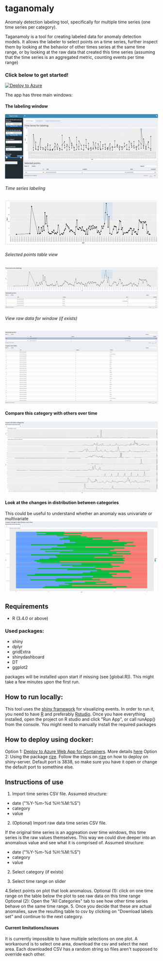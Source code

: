 # taganomaly
Anomaly detection labeling tool, specifically for multiple time series (one time series per category).

Taganamoly is a tool for creating labeled data for anomaly detection models. It allows the labeler to select points on a time series, further inspect them by looking at the behavior of other times series at the same time range, or by looking at the raw data that created this time series (assuming that the time series is an aggregated metric, counting events per time range)

### Click below to get started!
[![Deploy to Azure](http://azuredeploy.net/deploybutton.png)](https://azuredeploy.net/)


The app has three main windows:
#### The labeling window
![UI](https://github.com/omri374/taganomaly/raw/master/assets/ui.png)
###### Time series labeling
![Time series](https://github.com/omri374/taganomaly/raw/master/assets/ts.png)

###### Selected points table view
![Selected points](https://github.com/omri374/taganomaly/raw/master/assets/selected.png)

###### View raw data for window (if exists)
![Detailed data](https://github.com/omri374/taganomaly/raw/master/assets/detailed.png)


#### Compare this category with others over time
![Compare](https://github.com/omri374/taganomaly/raw/master/assets/compare.png)


#### Look at the changes in distribution between categories
This could be useful to understand whether an anomaly was univariate or multivariate
![Distribution comparison](https://github.com/omri374/taganomaly/raw/master/assets/dist.png)



## Requirements
- R (3.4.0 or above)
### Used packages: 
- shiny
- dplyr
- gridExtra
- shinydashboard
- DT
- ggplot2


packages will be installed upon start if missing (see [global.R]). This might take a few minutes upon the first run.

## How to run locally:
This tool uses the [shiny framework](https://shiny.rstudio.com/) for visualizing events.
In order to run it, you need to have [R](https://mran.microsoft.com/download) and preferably [Rstudio](https://www.rstudio.com/products/rstudio/download/).
Once you have everything installed, open the project on R studio and click "Run App", or call runApp() from the console. You might need to manually install the required packages

## How to deploy using docker:
Option 1: [Deploy to Azure Web App for Containers](https://azuredeploy.net/). More details [here](https://azure.microsoft.com/en-us/services/app-service/containers/)
Option 2: Using the package [rize](https://github.com/cole-brokamp/rize). Follow the steps on [rize](https://github.com/cole-brokamp/rize) on how to deploy on shiny-server. Default port is 3838, so make sure you have it open or change the default port to somethine else.


## Instructions of use
1. Import time series CSV file. Assumed structure:
- date ("%Y-%m-%d %H:%M:%S")
- category
- value

2. (Optional) Import raw data time series CSV file.

If the original time series is an aggreation over time windows, this time series is the raw values themselves. This way we could dive deeper into an anomalous value and see what it is comprised of.
Assumed structure:
- date ("%Y-%m-%d %H:%M:%S")
- category
- value

2. Select category (if exists)

3. Select time range on slider

4.Select points on plot that look anomalous.
Optional (1): click on one time range on the table below the plot to see raw data on this time range
Optional (2): Open the "All Categories" tab to see how other time series behave on the same time range.
5. Once you decide that these are actual anomalies, save the resulting table to csv by clicking on "Download labels set" and continue to the next category.

#### Current limitations/issues
It is currently impossible to have multiple selections on one plot. A workaround is to select one area, download the csv and select the next area. Each downloaded CSV has a random string so files aren't supposed to override each other.

